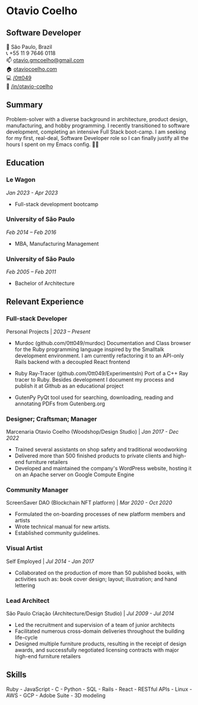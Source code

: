 # Otavio Coelho
## Software Developer

📌 São Paulo, Brazil  
📞 +55 11 9 7646 0118  
📫 otavio.gmcoelho@gmail.com  
🏠 [otaviocoelho.com](https://otaviocoelh.com)  
💻 [/0tt049](https://github.com/0tt049)  
💼 [/in/otavio-coelho](https://linkedin.com/in/otavio-coelho)  

## Summary

Problem-solver with a diverse background in architecture, product design, manufacturing, and hobby programming. I recently transitioned to software development, completing an intensive Full Stack boot-camp. I am seeking for my first, real-deal, Software Developer role so I can finally justify all the hours I spent on my Emacs config. 🤷‍♂️ ️

## Education

### Le Wagon
_Jan 2023 - Apr 2023_

- Full-stack development bootcamp

### University of São Paulo
_Feb 2014 – Feb 2016_

- MBA, Manufacturing Management

### University of São Paulo
_Feb 2005 – Feb 2011_

- Bachelor of Architecture

## Relevant Experience

### Full-stack Developer
Personal Projects | _2023 – Present_

- Murdoc (github.com/0tt049/murdoc)
Documentation and Class browser for the Ruby programming language inspired by the Smalltalk development environment. I am currently refactoring it to an API-only Rails backend with a decoupled React frontend

- Ruby Ray-Tracer (github.com/0tt049/ExperimentsIn)
Port of a C++ Ray tracer to Ruby. Besides development I document my process and publish it at Github as an educational project

- GutenPy
PyQt tool used for searching, downloading, reading and annotating PDFs from Gutenberg.org

### Designer; Craftsman; Manager
Marcenaria Otavio Coelho (Woodshop/Design Studio) | _Jan 2017 - Dec 2022_

- Trained several assistants on shop safety and traditional woodworking
- Delivered more than 500 finished products to private clients and high-end furniture retailers
- Developed and maintained the company's WordPress website, hosting it on an Apache server on Google Compute Engine

### Community Manager
ScreenSaver DAO (Blockchain NFT platform) | _Mar 2020 - Oct 2020_

- Formulated the on-boarding processes of new platform members and artists
- Wrote technical manual for new artists.
- Established community guidelines.

### Visual Artist
Self Employed | _Jul 2014 - Jan 2017_

- Collaborated on the production of more than 50 published books, with activities such as: book cover design; layout; illustration; and hand lettering

### Lead Architect
São Paulo Criação (Architecture/Design Studio) | _Jul 2009 - Jul 2014_

- Led the recruitment and supervision of a team of junior architects
- Facilitated numerous cross-domain deliveries throughout the building life-cycle
- Designed multiple furniture products, resulting in the receipt of design awards, and successfully negotiated licensing contracts with major high-end furniture retailers

## Skills
Ruby - JavaScript - C - Python - SQL - Rails - React - RESTful APIs - Linux - AWS - GCP - Adobe Suite - 3D modeling 
